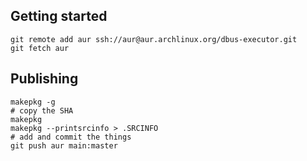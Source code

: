 ## Getting started

```
git remote add aur ssh://aur@aur.archlinux.org/dbus-executor.git
git fetch aur
```

## Publishing

```
makepkg -g
# copy the SHA
makepkg
makepkg --printsrcinfo > .SRCINFO
# add and commit the things
git push aur main:master
```
